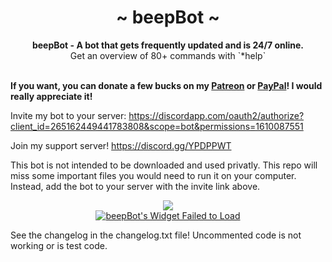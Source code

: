 <div align="center">
	<h1 align="center">~ beepBot ~</h1>
	<strong>beepBot - A bot that gets frequently updated and is 24/7 online.</strong><br />Get an overview of 80+ commands with `*help`<br /><br />
</div>

**If you want, you can donate a few bucks on my [Patreon](https://www.patreon.com/3urobeat) or [PayPal](https://www.paypal.com/cgi-bin/webscr?cmd=_s-xclick&hosted_button_id=VAVVKE4L962H6&source=url)! I would really appreciate it!**

Invite my bot to your server: 
https://discordapp.com/oauth2/authorize?client_id=265162449441783808&scope=bot&permissions=1610087551

Join my support server!
https://discord.gg/YPDPPWT

This bot is not intended to be downloaded and used privatly. This repo will miss some important files you would need to run it on your computer.
Instead, add the bot to your server with the invite link above.

<div align="center">
	<a href="https://discordbots.org/bot/265162449441783808">
	  <img src="https://discordbots.org/api/widget/265162449441783808.svg" />
	</a>
</div>

<div align="center">
	<a href="https://botsfordiscord.com/bots/265162449441783808" >
		<img src="https://botsfordiscord.com/api/bot/265162449441783808/widget" title="Visit beepBot listed on Bots for Discord!" alt="beepBot's Widget Failed to Load" />
	</a>
</div>

See the changelog in the changelog.txt file!
Uncommented code is not working or is test code.

